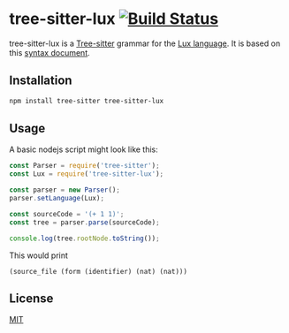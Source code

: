 # tree-sitter-lux [![Build Status](https://dev.azure.com/fabianachammer/tree-sitter-lux/_apis/build/status/fachammer.tree-sitter-lux?branchName=master&label=build)](https://dev.azure.com/fabianachammer/tree-sitter-lux/_build/latest?definitionId=3&branchName=master&label=build)

tree-sitter-lux is a [Tree-sitter](http://tree-sitter.github.io/tree-sitter/) grammar for the [Lux language](https://github.com/LuxLang/lux). It is based on this [syntax document](https://github.com/LuxLang/lux/blob/4049370ec0d0bec578b8fcb83700d020e81386c4/documentation/specification/Syntax.md).

## Installation

```bash
npm install tree-sitter tree-sitter-lux
```

## Usage

A basic nodejs script might look like this:

```javascript
const Parser = require('tree-sitter');
const Lux = require('tree-sitter-lux');

const parser = new Parser();
parser.setLanguage(Lux);

const sourceCode = '(+ 1 1)';
const tree = parser.parse(sourceCode);

console.log(tree.rootNode.toString());
```

This would print

```
(source_file (form (identifier) (nat) (nat)))
```

## License

[MIT](https://choosealicense.com/licenses/mit/)
